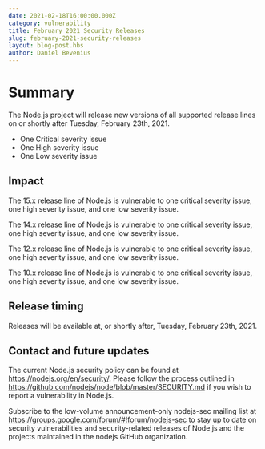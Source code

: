 ```yaml
---
date: 2021-02-18T16:00:00.000Z
category: vulnerability
title: February 2021 Security Releases
slug: february-2021-security-releases
layout: blog-post.hbs
author: Daniel Bevenius
---
```


# Summary

The Node.js project will release new versions of all supported release lines on or shortly after Tuesday, February 23th, 2021.

* One Critical severity issue
* One High severity issue
* One Low severity issue

## Impact

The 15.x release line of Node.js is vulnerable to one critical severity issue, one high severity issue, and one low severity issue.

The 14.x release line of Node.js is vulnerable to one critical severity issue, one high severity issue, and one low severity issue.

The 12.x release line of Node.js is vulnerable to one critical severity issue, one high severity issue, and one low severity issue.

The 10.x release line of Node.js is vulnerable to one critical severity issue, one high severity issue, and one low severity issue.

## Release timing

Releases will be available at, or shortly after, Tuesday, February 23th, 2021.

## Contact and future updates

The current Node.js security policy can be found at https://nodejs.org/en/security/. Please follow the process outlined in https://github.com/nodejs/node/blob/master/SECURITY.md if you wish to report a vulnerability in Node.js.

Subscribe to the low-volume announcement-only nodejs-sec mailing list at https://groups.google.com/forum/#!forum/nodejs-sec to stay up to date on security vulnerabilities and security-related releases of Node.js and the projects maintained in the nodejs GitHub organization.
